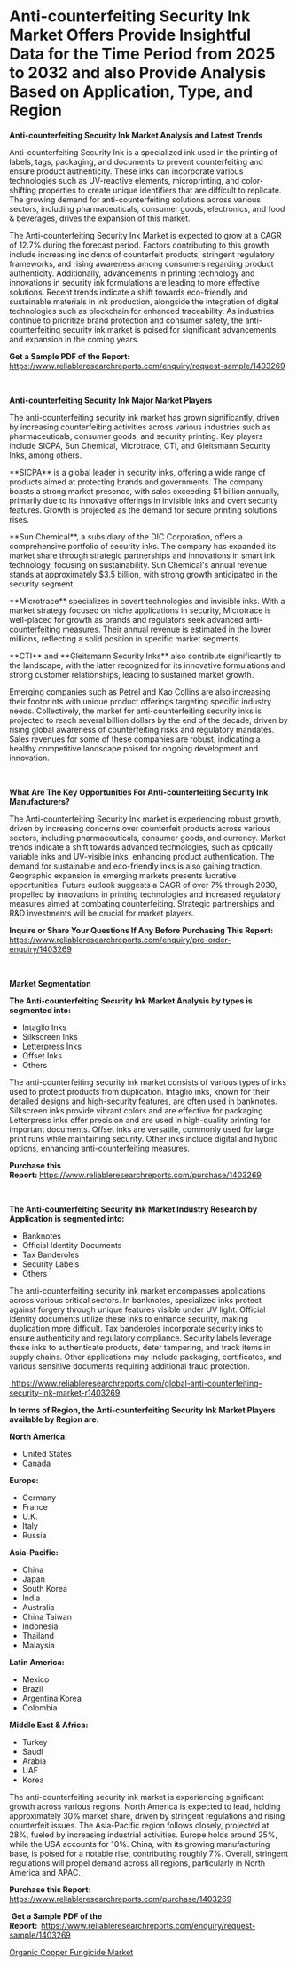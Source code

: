 <p><h1>Anti-counterfeiting Security Ink Market Offers Provide Insightful Data for the Time Period from 2025 to 2032 and also Provide Analysis Based on Application, Type, and Region</h1></p><p><strong>Anti-counterfeiting Security Ink Market Analysis and Latest Trends</strong></p>
<p><p>Anti-counterfeiting Security Ink is a specialized ink used in the printing of labels, tags, packaging, and documents to prevent counterfeiting and ensure product authenticity. These inks can incorporate various technologies such as UV-reactive elements, microprinting, and color-shifting properties to create unique identifiers that are difficult to replicate. The growing demand for anti-counterfeiting solutions across various sectors, including pharmaceuticals, consumer goods, electronics, and food & beverages, drives the expansion of this market.</p><p>The Anti-counterfeiting Security Ink Market is expected to grow at a CAGR of 12.7% during the forecast period. Factors contributing to this growth include increasing incidents of counterfeit products, stringent regulatory frameworks, and rising awareness among consumers regarding product authenticity. Additionally, advancements in printing technology and innovations in security ink formulations are leading to more effective solutions. Recent trends indicate a shift towards eco-friendly and sustainable materials in ink production, alongside the integration of digital technologies such as blockchain for enhanced traceability. As industries continue to prioritize brand protection and consumer safety, the anti-counterfeiting security ink market is poised for significant advancements and expansion in the coming years.</p></p>
<p><strong>Get a Sample PDF of the Report:&nbsp;</strong> <a href="https://www.reliableresearchreports.com/enquiry/request-sample/1403269?utm_campaign=3309&utm_medium=2&utm_source=Github&utm_content=ia&utm_term=28032025&utm_id=anti-counterfeiting-security-ink">https://www.reliableresearchreports.com/enquiry/request-sample/1403269</a></p>
<p>&nbsp;</p>
<p><strong>Anti-counterfeiting Security Ink Major Market Players</strong></p>
<p><p>The anti-counterfeiting security ink market has grown significantly, driven by increasing counterfeiting activities across various industries such as pharmaceuticals, consumer goods, and security printing. Key players include SICPA, Sun Chemical, Microtrace, CTI, and Gleitsmann Security Inks, among others.</p><p>**SICPA** is a global leader in security inks, offering a wide range of products aimed at protecting brands and governments. The company boasts a strong market presence, with sales exceeding $1 billion annually, primarily due to its innovative offerings in invisible inks and overt security features. Growth is projected as the demand for secure printing solutions rises.</p><p>**Sun Chemical**, a subsidiary of the DIC Corporation, offers a comprehensive portfolio of security inks. The company has expanded its market share through strategic partnerships and innovations in smart ink technology, focusing on sustainability. Sun Chemical's annual revenue stands at approximately $3.5 billion, with strong growth anticipated in the security segment.</p><p>**Microtrace** specializes in covert technologies and invisible inks. With a market strategy focused on niche applications in security, Microtrace is well-placed for growth as brands and regulators seek advanced anti-counterfeiting measures. Their annual revenue is estimated in the lower millions, reflecting a solid position in specific market segments.</p><p>**CTI** and **Gleitsmann Security Inks** also contribute significantly to the landscape, with the latter recognized for its innovative formulations and strong customer relationships, leading to sustained market growth.</p><p>Emerging companies such as Petrel and Kao Collins are also increasing their footprints with unique product offerings targeting specific industry needs. Collectively, the market for anti-counterfeiting security inks is projected to reach several billion dollars by the end of the decade, driven by rising global awareness of counterfeiting risks and regulatory mandates. Sales revenues for some of these companies are robust, indicating a healthy competitive landscape poised for ongoing development and innovation.</p></p>
<p>&nbsp;</p>
<p><strong>What Are The Key Opportunities For Anti-counterfeiting Security Ink Manufacturers?</strong></p>
<p><p>The Anti-counterfeiting Security Ink market is experiencing robust growth, driven by increasing concerns over counterfeit products across various sectors, including pharmaceuticals, consumer goods, and currency. Market trends indicate a shift towards advanced technologies, such as optically variable inks and UV-visible inks, enhancing product authentication. The demand for sustainable and eco-friendly inks is also gaining traction. Geographic expansion in emerging markets presents lucrative opportunities. Future outlook suggests a CAGR of over 7% through 2030, propelled by innovations in printing technologies and increased regulatory measures aimed at combating counterfeiting. Strategic partnerships and R&D investments will be crucial for market players.</p></p>
<p><strong>Inquire or Share Your Questions If Any Before Purchasing This Report:</strong> <a href="https://www.reliableresearchreports.com/enquiry/pre-order-enquiry/1403269?utm_campaign=3309&utm_medium=2&utm_source=Github&utm_content=ia&utm_term=28032025&utm_id=anti-counterfeiting-security-ink">https://www.reliableresearchreports.com/enquiry/pre-order-enquiry/1403269</a></p>
<p>&nbsp;</p>
<p><strong>Market Segmentation</strong></p>
<p><strong>The Anti-counterfeiting Security Ink Market Analysis by types is segmented into:</strong></p>
<p><ul><li>Intaglio Inks</li><li>Silkscreen Inks</li><li>Letterpress Inks</li><li>Offset Inks</li><li>Others</li></ul></p>
<p><p>The anti-counterfeiting security ink market consists of various types of inks used to protect products from duplication. Intaglio inks, known for their detailed designs and high-security features, are often used in banknotes. Silkscreen inks provide vibrant colors and are effective for packaging. Letterpress inks offer precision and are used in high-quality printing for important documents. Offset inks are versatile, commonly used for large print runs while maintaining security. Other inks include digital and hybrid options, enhancing anti-counterfeiting measures.</p></p>
<p><strong>Purchase this Report:&nbsp;</strong><a href="https://www.reliableresearchreports.com/purchase/1403269?utm_campaign=3309&utm_medium=2&utm_source=Github&utm_content=ia&utm_term=28032025&utm_id=anti-counterfeiting-security-ink">https://www.reliableresearchreports.com/purchase/1403269</a></p>
<p>&nbsp;</p>
<p><strong>The Anti-counterfeiting Security Ink Market Industry Research by Application is segmented into:</strong></p>
<p><ul><li>Banknotes</li><li>Official Identity Documents</li><li>Tax Banderoles</li><li>Security Labels</li><li>Others</li></ul></p>
<p><p>The anti-counterfeiting security ink market encompasses applications across various critical sectors. In banknotes, specialized inks protect against forgery through unique features visible under UV light. Official identity documents utilize these inks to enhance security, making duplication more difficult. Tax banderoles incorporate security inks to ensure authenticity and regulatory compliance. Security labels leverage these inks to authenticate products, deter tampering, and track items in supply chains. Other applications may include packaging, certificates, and various sensitive documents requiring additional fraud protection.</p></p>
<p><a href="https://www.reliableresearchreports.com/global-anti-counterfeiting-security-ink-market-r1403269?utm_campaign=3309&utm_medium=2&utm_source=Github&utm_content=ia&utm_term=28032025&utm_id=anti-counterfeiting-security-ink">&nbsp;https://www.reliableresearchreports.com/global-anti-counterfeiting-security-ink-market-r1403269</a></p>
<p><strong>In terms of Region, the Anti-counterfeiting Security Ink Market Players available by Region are:</strong></p>
<p>
    <p> <strong> North America: </strong>
        <ul>
            <li>United States</li>
            <li>Canada</li>
        </ul>
        </p> 
    <p> <strong> Europe: </strong>
        <ul>
            <li>Germany</li>
            <li>France</li>
            <li>U.K.</li>
            <li>Italy</li>
            <li>Russia</li>
        </ul>
        </p> 
    <p> <strong> Asia-Pacific: </strong>
        <ul>
            <li>China</li>
            <li>Japan</li>
            <li>South Korea</li>
            <li>India</li>
            <li>Australia</li>
            <li>China Taiwan</li>
            <li>Indonesia</li>
            <li>Thailand</li>
            <li>Malaysia</li>
        </ul>
        </p> 
    <p> <strong> Latin America: </strong>
        <ul>
            <li>Mexico</li>
            <li>Brazil</li>
            <li>Argentina Korea</li>
            <li>Colombia</li>
        </ul>
        </p> 
    <p> <strong> Middle East & Africa: </strong>
        <ul>
            <li>Turkey</li>
            <li>Saudi</li>
            <li>Arabia</li>
            <li>UAE</li>
            <li>Korea</li>
        </ul>
    </p>
    </p>
<p><p>The anti-counterfeiting security ink market is experiencing significant growth across various regions. North America is expected to lead, holding approximately 30% market share, driven by stringent regulations and rising counterfeit issues. The Asia-Pacific region follows closely, projected at 28%, fueled by increasing industrial activities. Europe holds around 25%, while the USA accounts for 10%. China, with its growing manufacturing base, is poised for a notable rise, contributing roughly 7%. Overall, stringent regulations will propel demand across all regions, particularly in North America and APAC.</p></p>
<p><strong>Purchase this Report: </strong><a href="https://www.reliableresearchreports.com/purchase/1403269?utm_campaign=3309&utm_medium=2&utm_source=Github&utm_content=ia&utm_term=28032025&utm_id=anti-counterfeiting-security-ink">https://www.reliableresearchreports.com/purchase/1403269</a></p>
<p>&nbsp;<strong>Get a Sample PDF of the Report:&nbsp;&nbsp;</strong><a href="https://www.reliableresearchreports.com/enquiry/request-sample/1403269?utm_campaign=3309&utm_medium=2&utm_source=Github&utm_content=ia&utm_term=28032025&utm_id=anti-counterfeiting-security-ink">https://www.reliableresearchreports.com/enquiry/request-sample/1403269</a></p>
<p><strong></strong></p>
<p><p><a href="https://github.com/tashiafun920/Market-Research-Report-List-1/blob/main/organic-copper-fungicide-market.md?utm_campaign=3309&utm_medium=2&utm_source=Github&utm_content=ia&utm_term=28032025&utm_id=anti-counterfeiting-security-ink">Organic Copper Fungicide Market</a></p></p>